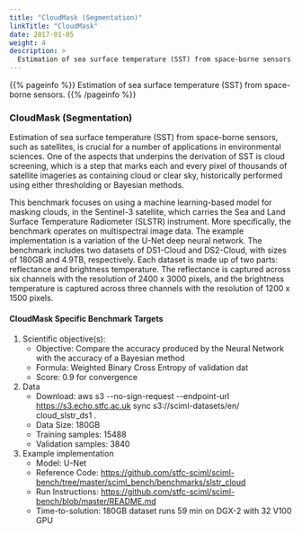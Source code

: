 ```yaml
---
title: "CloudMask (Segmentation)"
linkTitle: "CloudMask"
date: 2017-01-05
weight: 4
description: >
  Estimation of sea surface temperature (SST) from space-borne sensors.
---
```


{{% pageinfo %}}
Estimation of sea surface temperature (SST) from space-borne sensors.
{{% /pageinfo %}}


### CloudMask (Segmentation)

Estimation of sea surface temperature (SST) from space-borne sensors,
such as satellites, is crucial for a number of applications in
environmental sciences. One of the aspects that underpins the derivation
of SST is cloud screening, which is a step that marks each and every
pixel of thousands of satellite imageries as containing cloud or clear
sky, historically performed using either thresholding or Bayesian
methods.

This benchmark focuses on using a machine learning-based model for
masking clouds, in the Sentinel-3 satellite, which carries the Sea and
Land Surface Temperature Radiometer (SLSTR) instrument. More
specifically, the benchmark operates on multispectral image data. The
example implementation is a variation of the U-Net deep neural network.
The benchmark includes two datasets of DS1-Cloud and DS2-Cloud, with
sizes of 180GB and 4.9TB, respectively. Each dataset is made up of two
parts: reflectance and brightness temperature. The reflectance is
captured across six channels with the resolution of 2400 x 3000 pixels,
and the brightness temperature is captured across three channels with
the resolution of 1200 x 1500 pixels.

#### CloudMask Specific Benchmark Targets

1.  Scientific objective(s):
    -   Objective: Compare the accuracy produced by the Neural Network
        with the accuracy of a Bayesian method
    -   Formula: Weighted Binary Cross Entropy of validation dat
    -   Score: 0.9 for convergence
2.  Data
    -   Download: aws s3 \--no-sign-request \--endpoint-url
        https://s3.echo.stfc.ac.uk sync s3://sciml-datasets/en/
        cloud_slstr_ds1 .
    -   Data Size: 180GB
    -   Training samples: 15488
    -   Validation samples: 3840
3.  Example implementation
    -   Model: U-Net
    -   Reference Code:
        <https://github.com/stfc-sciml/sciml-bench/tree/master/sciml_bench/benchmarks/slstr_cloud>
    -   Run Instructions:
        <https://github.com/stfc-sciml/sciml-bench/blob/master/README.md>
    -   Time-to-solution: 180GB dataset runs 59 min on DGX-2 with 32
        V100 GPU


